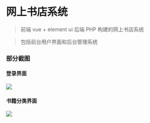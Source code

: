 # 网上书店系统

>前端 vue + element ui  后端 PHP 构建的网上书店系统

>包括前台用户界面和后台管理系统

### 部分截图
#### 登录界面
![](http://120.55.87.80/img/bookstore截图/login.png)

#### 书籍分类界面
![](http://120.55.87.80/img/bookstore截图/category.png)